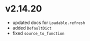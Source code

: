 # v2.14.20

* updated docs for `Loadable.refresh`
* added `DefaultDict`
* fixed `source_to_function`
